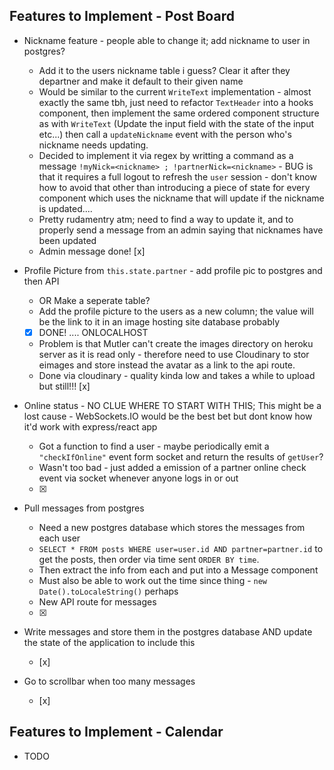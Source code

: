 ## Features to Implement - Post Board
- Nickname feature - people able to change it; add nickname to user in postgres?
    - Add it to the users nickname table i guess? Clear it after they departner and make it default to their given name
    - Would be similar to the current `WriteText` implementation - almost exactly the same tbh, just need to refactor `TextHeader` into a hooks component, then implement the same ordered component structure as with `WriteText` (Update the input field with the state of the input etc...) then call a `updateNickname` event with the person who's nickname needs updating.
    - Decided to implement it via regex by writting a command as a message `!myNick=<nickname> ; !partnerNick=<nickname>` - BUG is that it requires a full logout to refresh the `user` session - don't know how to avoid that other than introducing a piece of state for every component which uses the nickname that will update if the nickname is updated....
    - Pretty rudamentry atm; need to find a way to update it, and to properly send a message from an admin saying that nicknames have been updated
    - Admin message done! [x]

- Profile Picture from `this.state.partner` - add profile pic to postgres and then API
    - OR Make a seperate table?
    - Add the profile picture to the users as a new column; the value will be the link to it in an image hosting site database probably
    - [x] DONE! .... ONLOCALHOST
    - Problem is that Mutler can't create the images directory on heroku server as it is read only - therefore need to use Cloudinary to stor eimages and store instead the avatar as a link to the api route.
    - Done via cloudinary - quality kinda low and takes a while to upload but still!!! [x]

- Online status - NO CLUE WHERE TO START WITH THIS; This might be a lost cause - WebSockets.IO would be the best bet but dont know how it'd work with express/react app
    - Got a function to find a user - maybe periodically emit a `"checkIfOnline"` event form socket and return the results of `getUser`?
    - Wasn't too bad - just added a emission of a partner online check event via socket whenever anyone logs in or out
    - [x]

- Pull messages from postgres
    - Need a new postgres database which stores the messages from each user
    - `SELECT * FROM posts WHERE user=user.id AND partner=partner.id` to get the posts, then order via time sent `ORDER BY time`.
    - Then extract the info from each and put into a Message component
    - Must also be able to work out the time since thing - `new Date().toLocaleString()` perhaps
    - New API route for messages
    - [x]

- Write messages and store them in the postgres database AND update the state of the application to include this
    - [x]

- Go to scrollbar when too many messages
    - [x]

## Features to Implement - Calendar
- TODO